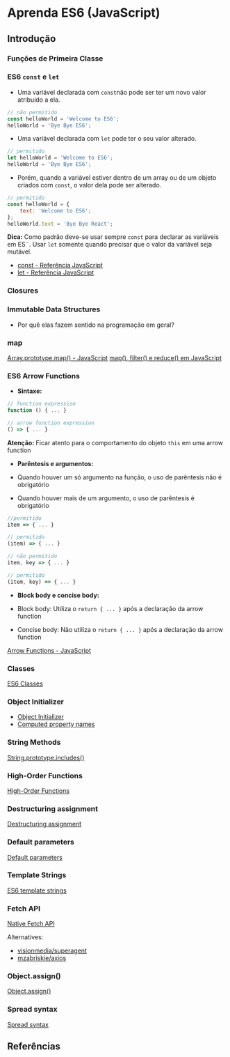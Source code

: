 # Aprenda ES6 (JavaScript)

## Introdução

### Funções de Primeira Classe

### ES6 `const` e `let`

- Uma variável declarada com `const`não pode ser ter um novo valor atribuído a ela.

```js
// não permitido
const helloWorld = 'Welcome to ES6';
helloWorld = 'Bye Bye ES6';
```

- Uma variável declarada com `let` pode ter o seu valor alterado.

```js
// permitido
let helloWorld = 'Welcome to ES6';
helloWorld = 'Bye Bye ES6';
```

- Porém, quando a variável estiver dentro de um array ou de um objeto criados com `const`, o valor dela pode ser alterado.

```js
// permitido
const helloWorld = {
    text: 'Welcome to ES6';
};
helloWorld.text = 'Bye Bye React';
```

**Dica:** Como padrão deve-se usar sempre `const` para declarar as variáveis em ES¨. Usar `let` somente quando precisar que o valor da variável seja mutável.

- [const - Referência JavaScript](https://developer.mozilla.org/pt-BR/docs/Web/JavaScript/Reference/Statements/const)
- [let - Referência JavaScript](https://developer.mozilla.org/pt-BR/docs/Web/JavaScript/Reference/Statements/let)

### Closures

### Immutable Data Structures

- Por quê elas fazem sentido na programação em geral?

### map

[Array.prototype.map() - JavaScript](https://developer.mozilla.org/pt-BR/docs/Web/JavaScript/Reference/Global_Objects/Array/map)
[map(), filter() e reduce() em JavaScript](http://desenvolvimentoparaweb.com/javascript/map-filter-reduce-javascript/)

### ES6 Arrow Functions

- **Sintaxe:**

```js
// function expression
function () { ... }

// arrow function expression
() => { ... }
```

**Atenção:** Ficar atento para o comportamento do objeto `this` em uma arrow function

- **Parêntesis e argumentos:**

- Quando houver um só argumento na função, o uso de parêntesis não é obrigatório
- Quando houver mais de um argumento, o uso de parêntesis é obrigatório

```js
//permitido
item => { ... }

// permitido
(item) => { ... }

// não permitido
item, key => { ... }

// permitido
(item, key) => { ... }
```

- **Block body e concise body:**

- Block body: Utiliza o `return { ... }` após a declaração da arrow function
- Concise body: Não utiliza o `return { ... }` após a declaração da arrow function

[Arrow Functions - JavaScript](https://developer.mozilla.org/en-US/docs/Web/JavaScript/Reference/Functions/Arrow_functions)

### Classes

[ES6 Classes](https://developer.mozilla.org/en-US/docs/Web/JavaScript/Reference/Classes)

### Object Initializer

- [Object Initializer](https://developer.mozilla.org/en-US/docs/Web/JavaScript/Reference/Operators/Object_initializer)
- [Computed property names](https://developer.mozilla.org/en-US/docs/Web/JavaScript/Reference/Operators/Object_initializer#Computed_property_names)

### String Methods

[String.prototype.includes()](https://developer.mozilla.org/pt-BR/docs/Web/JavaScript/Reference/Global_Objects/String/includes)

### High-Order Functions

[High-Order Functions](https://en.wikipedia.org/wiki/Higher-order_function)

### Destructuring assignment

[Destructuring assignment](https://developer.mozilla.org/en-US/docs/Web/JavaScript/Reference/Operators/Destructuring_assignment)

### Default parameters

[Default parameters](https://developer.mozilla.org/en-US/docs/Web/JavaScript/Reference/Functions/Default_parameters)

### Template Strings

[ES6 template strings](https://developer.mozilla.org/en-US/docs/Web/JavaScript/Reference/Template_literals)

### Fetch API

[Native Fetch API](https://developer.mozilla.org/en-US/docs/Web/API/Fetch_API)

Alternatives:

- [visionmedia/superagent](https://github.com/visionmedia/superagent)
- [mzabriskie/axios](https://github.com/mzabriskie/axios)

### Object.assign()

[Object.assign()](https://developer.mozilla.org/en-US/docs/Web/JavaScript/Reference/Global_Objects/Object/assign)

### Spread syntax

[Spread syntax](https://developer.mozilla.org/en-US/docs/Web/JavaScript/Reference/Operators/Spread_operator)

## Referências